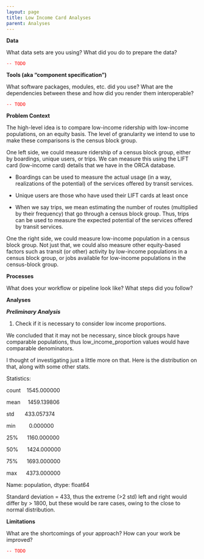 ```yaml
---
layout: page
title: Low Income Card Analyses
parent: Analyses
---
```


**Data**

What data sets are you using?
What did you do to prepare the data?

<code style="color: red">-- TODO</code>

**Tools (aka “component specification”)**

What software packages, modules, etc. did you use? 
What are the dependencies between these and how did you render them interoperable?

<code style="color: red">-- TODO</code>

**Problem Context**

The high-level idea is to compare low-income ridership with low-income populations, on an equity basis. The level of granularity we intend to use to make these comparisons is the census block group. 

One left side, we could measure ridership of a census block group, either by boardings, unique users, or trips. We can measure this using the LIFT card (low-income card) details that we have in the ORCA database. 

- Boardings can be used to measure the actual usage (in a way, realizations of the potential) of the services offered by transit services. 

- Unique users are those who have used their LIFT cards at least once 

- When we say trips, we mean estimating the number of routes (multiplied by their frequency) that go through a census block group. Thus, trips can be used to measure the expected potential of the services offered by transit services. 

One the right side, we could measure low-income population in a census block group. Not just that, we could also measure other equity-based factors such as transit (or other) activity by low-income populations in a census block group, or jobs available for low-income populations in the census-block group.

**Processes**

What does your workflow or pipeline look like? 
What steps did you follow? 

**Analyses**

***Preliminary Analysis***

1. Check if it is necessary to consider low income proportions. 

We concluded that it may not be necessary, since block groups have comparable populations, thus low_income_proportion values would have comparable denominators.

I thought of investigating just a little more on that. Here is the distribution on that, along with some other stats. 

Statistics:

count    1545.000000

mean     1459.139806

std       433.057374

min         0.000000

25%      1160.000000

50%      1424.000000

75%      1693.000000

max      4373.000000

Name: population, dtype: float64

Standard deviation = 433, thus the extreme (>2 std) left and right would differ by > 1800, but these would be rare cases, owing to the close to normal distribution.

**Limitations**

What are the shortcomings of your approach?
How can your work be improved?

<code style="color: red">-- TODO</code>
